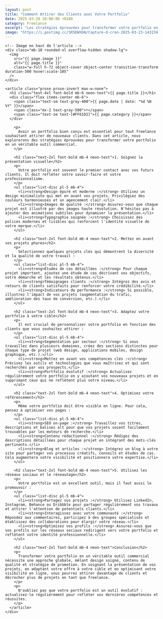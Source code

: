 ```yaml
---
layout: post
title: "Comment Attirer des Clients avec Votre Portfolio"
date: 2025-03-20 10:00:00 +0100
category: Freelance
excerpt: "Les stratégies éprouvées pour transformer votre portfolio en véritable outil commercial et décrocher plus de projets en tant que freelance."
image: "https://i.postimg.cc/SR5DWXbN/Capture-d-cran-2025-03-23-143234.png"
---
```


<main class="pt-24 pb-16 bg-[#0A0118] text-white">
  <div class="container mx-auto px-4 max-w-4xl">

    <!-- Image en haut de l'article -->
    <div class="mb-10 rounded-xl overflow-hidden shadow-lg">
      <img 
        src="{{ page.image }}" 
        alt="{{ page.title }}" 
        class="w-full h-72 object-cover object-center transition-transform duration-500 hover:scale-105"
      />
    </div>

    <article class="prose prose-invert max-w-none">
      <h1 class="text-4xl font-bold mb-6 neon-text">{{ page.title }}</h1>
      <div class="flex items-center mb-6">
        <span class="text-sm text-gray-400">{{ page.date | date: "%d %B %Y" }}</span>
        <span class="mx-2 text-gray-500">•</span>
        <span class="text-sm text-[#FF61D2]">{{ page.category }}</span>
      </div>
      
        <p>
          Avoir un portfolio bien conçu est essentiel pour tout freelance souhaitant attirer de nouveaux clients. Dans cet article, nous explorerons des stratégies éprouvées pour transformer votre portfolio en un véritable outil commercial.
        </p>

        <h2 class="text-2xl font-bold mb-4 neon-text">1. Soignez la présentation visuelle</h2>
        <p>
          Votre portfolio est souvent le premier contact avec vos futurs clients. Il doit refléter votre savoir-faire et votre professionnalisme.
        </p>
        <ul class="list-disc pl-5 mb-4">
          <li><strong>Design épuré et moderne :</strong> Utilisez un design minimaliste qui met en avant vos projets. Privilégiez des couleurs harmonieuses et un agencement clair.</li>
          <li><strong>Images de qualité :</strong> Assurez-vous que chaque projet est illustré par des images haute résolution. N'hésitez pas à ajouter des animations subtiles pour dynamiser la présentation.</li>
          <li><strong>Typographie soignée :</strong> Choisissez des polices modernes et lisibles qui renforcent l'identité visuelle de votre marque.</li>
        </ul>

        <h2 class="text-2xl font-bold mb-4 neon-text">2. Mettez en avant vos projets phares</h2>
        <p>
          Sélectionnez quelques projets clés qui démontrent la diversité et la qualité de votre travail :
        </p>
        <ul class="list-disc pl-5 mb-4">
          <li><strong>Études de cas détaillées :</strong> Pour chaque projet important, ajoutez une étude de cas décrivant vos objectifs, votre démarche et les résultats obtenus.</li>
          <li><strong>Témoignages clients :</strong> Intégrez des avis et retours de clients satisfaits pour renforcer votre crédibilité.</li>
          <li><strong>Indicateurs de performance :</strong> Si possible, illustrez l'impact de vos projets (augmentation du trafic, amélioration des taux de conversion, etc.).</li>
        </ul>

        <h2 class="text-2xl font-bold mb-4 neon-text">3. Adaptez votre portfolio à votre cible</h2>
        <p>
          Il est crucial de personnaliser votre portfolio en fonction des clients que vous souhaitez attirer :
        </p>
        <ul class="list-disc pl-5 mb-4">
          <li><strong>Segmentation par secteur :</strong> Si vous travaillez dans plusieurs domaines, créez des sections distinctes pour chaque type de projet (web design, applications mobiles, design graphique, etc.).</li>
          <li><strong>Mettez en avant vos compétences clés :</strong> Précisez les outils et technologies que vous maîtrisez et qui sont recherchés par vos prospects.</li>
          <li><strong>Portfolio évolutif :</strong> Actualisez régulièrement votre portfolio en y ajoutant vos nouveaux projets et en supprimant ceux qui ne reflètent plus votre niveau.</li>
        </ul>

        <h2 class="text-2xl font-bold mb-4 neon-text">4. Optimisez votre référencement</h2>
        <p>
          Même votre portfolio doit être visible en ligne. Pour cela, pensez à optimiser vos pages :
        </p>
        <ul class="list-disc pl-5 mb-4">
          <li><strong>SEO on-page :</strong> Travaillez vos titres, descriptions et balises alt pour que vos projets soient facilement trouvables par les moteurs de recherche.</li>
          <li><strong>Contenu rédactionnel :</strong> Rédigez des descriptions détaillées pour chaque projet en intégrant des mots-clés pertinents.</li>
          <li><strong>Blog et articles :</strong> Intégrez un blog à votre site pour partager vos processus créatifs, conseils et études de cas. Cela augmentera votre visibilité et positionnera votre expertise.</li>
        </ul>

        <h2 class="text-2xl font-bold mb-4 neon-text">5. Utilisez les réseaux sociaux et le réseautage</h2>
        <p>
          Votre portfolio est un excellent outil, mais il faut aussi le promouvoir :
        </p>
        <ul class="list-disc pl-5 mb-4">
          <li><strong>Partagez vos projets :</strong> Utilisez LinkedIn, Instagram, Behance ou Dribbble pour partager régulièrement vos travaux et attirer l'attention de potentiels clients.</li>
          <li><strong>Interagissez avec votre communauté :</strong> Répondez aux commentaires, participez à des groupes spécialisés et établissez des collaborations pour élargir votre réseau.</li>
          <li><strong>Optimisez vos profils :</strong> Assurez-vous que vos profils sur les réseaux sociaux redirigent vers votre portfolio et reflètent votre identité professionnelle.</li>
        </ul>

        <h2 class="text-2xl font-bold mb-4 neon-text">Conclusion</h2>
        <p>
          Transformer votre portfolio en un véritable outil commercial nécessite une approche globale, mêlant design soigné, contenu de qualité et stratégie de promotion. En soignant la présentation de vos projets, en adaptant votre offre à votre cible et en optimisant votre visibilité en ligne, vous pourrez attirer davantage de clients et décrocher plus de projets en tant que freelance.
        </p>
        <p>
          N'oubliez pas que votre portfolio est un outil évolutif : actualisez-le régulièrement pour refléter vos dernières compétences et réussites.
        </p>
      </article>
    </div>
  </main>
